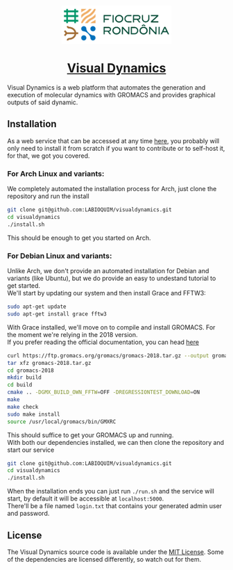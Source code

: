 <p align="center">
    <a href="https://www.rondonia.fiocruz.br/laboratorios/bioinformatica-e-quimica-medicinal/" target="_blank">
        <img alt="Fiocruz Rondônia" src="./app/static/img/fiocruz-ro.png" style="display: block; margin: 0 auto; margin-bottom: 20px;"  width="50%" />
    </a>
</p>

<a href="http://visualdynamics.fiocruz.br/" target="_blank">
    <h1 align="center">Visual Dynamics</h1>
</a>

Visual Dynamics is a web platform that automates the generation and execution of molecular dynamics with GROMACS and provides graphical outputs of said dynamic.

## Installation
As a web service that can be accessed at any time [here](http://visualdynamics.fiocruz.br/), you probably will only need to install it from scratch if you want to contribute or to self-host it, for that, we got you covered.

### For Arch Linux and variants:
We completely automated the installation process for Arch, just clone the repository and run the install
```zsh
git clone git@github.com:LABIOQUIM/visualdynamics.git
cd visualdynamics
./install.sh
```
This should be enough to get you started on Arch.

### For Debian Linux and variants:
Unlike Arch, we don't provide an automated installation for Debian and variants (like Ubuntu), but we do provide an easy to undestand tutorial to get started.  
We'll start by updating our system and then install Grace and FFTW3:
```zsh
sudo apt-get update
sudo apt-get install grace fftw3
```

With Grace installed, we'll move on to compile and install GROMACS. For the moment we're relying in the 2018 version.  
If you prefer reading the official documentation, you can head [here](https://manual.gromacs.org/documentation/2018/install-guide/index.html)
```zsh
curl https://ftp.gromacs.org/gromacs/gromacs-2018.tar.gz --output gromacs-2018.tar.gz
tar xfz gromacs-2018.tar.gz
cd gromacs-2018
mkdir build
cd build
cmake .. -DGMX_BUILD_OWN_FFTW=OFF -DREGRESSIONTEST_DOWNLOAD=ON
make
make check
sudo make install
source /usr/local/gromacs/bin/GMXRC
```
This should suffice to get your GROMACS up and running.  
With both our dependencies installed, we can then clone the repository and start our service
```sh
git clone git@github.com:LABIOQUIM/visualdynamics.git
cd visualdynamics
./install.sh
```
When the installation ends you can just run `./run.sh` and the service will start, by default it will be accessible at `localhost:5000`.  
There'll be a file named `login.txt` that contains your generated admin user and password.

## License
The Visual Dynamics source code is available under the [MIT License](./LICENSE). Some of the dependencies are licensed differently, so watch out for them.
